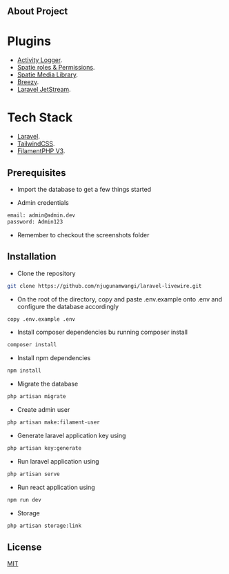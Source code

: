 ## About Project

# Plugins

- [Activity Logger](https://filamentphp.com/plugins/z3d0x-logger).
- [Spatie roles & Permissions](https://filamentphp.com/plugins/tharinda-rodrigo-spatie-roles-permissions).
- [Spatie Media Library](https://filamentphp.com/plugins/filament-spatie-media-library).
- [Breezy](https://github.com/jeffgreco13/filament-breezy).
- [Laravel JetStream](https://jetstream.laravel.com/introduction.html).

# Tech Stack

- [Laravel](https://laravel.com).
- [TailwindCSS](https://tailwindcss.com).
- [FilamentPHP V3](https://filamentphp.com).


## Prerequisites

- Import the database to get a few things started

- Admin credentials
```bash
email: admin@admin.dev
password: Admin123
```

- Remember to checkout the screenshots folder

## Installation
- Clone the repository
```bash
git clone https://github.com/njugunamwangi/laravel-livewire.git
```
- On the root of the directory, copy and paste .env.example onto .env and configure the database accordingly
 ```bash
copy .env.example .env
```
- Install composer dependencies bu running composer install
 ```bash
composer install
```
- Install npm dependencies
```bash
npm install
```

- Migrate the database
```bash
php artisan migrate
```

- Create admin user
```bash
php artisan make:filament-user
```

- Generate laravel application key using 
```bash
php artisan key:generate
```

- Run laravel application using 
```bash
php artisan serve
```
- Run react application using 
```bash
npm run dev
```

- Storage
```bash
php artisan storage:link
```

## License

[MIT](https://choosealicense.com/licenses/mit/)
